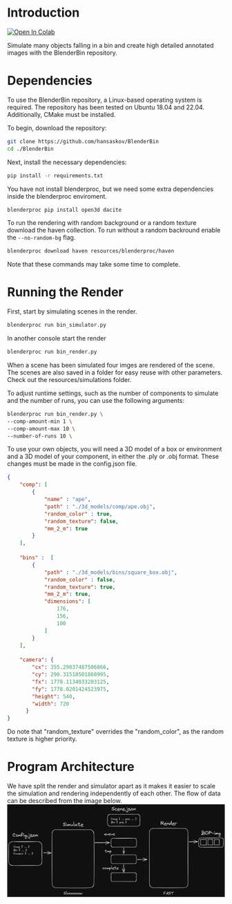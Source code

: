 # Introduction
[![Open In Colab](https://colab.research.google.com/assets/colab-badge.svg)](https://colab.research.google.com/github/hansaskov/BlenderBin/blob/master/examples/colab.ipynb)

Simulate many objects falling in a bin and create high detailed annotated images with the BlenderBin repository.




# Dependencies

To use the BlenderBin repository, a Linux-based operating system is required. The repository has been tested on Ubuntu 18.04 and 22.04. Additionally, CMake must be installed.

To begin, download the repository:

``` bash
git clone https://github.com/hansaskov/BlenderBin
cd ./BlenderBin
```

Next, install the necessary dependencies:

``` bash
pip install -r requirements.txt
```
You have not install blenderproc, but we need some extra dependencies inside the blenderproc enviroment. 
``` bash
blenderproc pip install open3d dacite 
```

To run the rendering with random background or a random texture download the haven collection. To run without a random backround enable the `--no-random-bg` flag.

``` bash
blenderproc download haven resources/blenderproc/haven
```

Note that these commands may take some time to complete.

# Running the Render

First, start by simulating scenes in the render.
``` bash
blenderproc run bin_simulator.py
```

In another console start the render
``` bash
blenderproc run bin_render.py
```

When a scene has been simulated four imges are rendered of the scene. The scenes are also saved in a folder for easy reuse with other parameters. Check out the resources/simulations folder. 

To adjust runtime settings, such as the number of components to simulate and the number of runs, you can use the following arguments:

``` bash
blenderproc run bin_render.py \
--comp-amount-min 1 \
--comp-amount-max 10 \
--number-of-runs 10 \
```


To use your own objects, you will need a 3D model of a box or environment and a 3D model of your component, in either the .ply or .obj format. These changes must be made in the config.json file.

``` json 
{ 
    "comp": [
        {
            "name" : "ape",
            "path" : "./3d_models/comp/ape.obj",
            "random_color" : true,
            "random_texture": false,
            "mm_2_m": true
        }
    ],

    "bins" :  [
        {
            "path" : "./3d_models/bins/square_box.obj",
            "random_color" : false, 
            "random_texture": true,
            "mm_2_m": true,
            "dimensions": [
                176,
                156,
                100
            ]
        }
    ],

    "camera": {
        "cx": 355.29037487506866,
        "cy": 290.31518501860995,
        "fx": 1778.1134033203125,
        "fy": 1778.0201424523975,
        "height": 540,
        "width": 720
      }
}
```

Do note that "random_texture" overrides the "random_color", as the random texture is higher priority.

# Program Architecture
We have split the render and simulator apart as it makes it easier to scale the simulation and rendering independently of each other. The flow of data can be described from the image below. 
![Dataflow](images/BlenderBin-dataflow.png)
